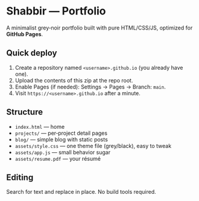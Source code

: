 # Shabbir — Portfolio

A minimalist grey‑noir portfolio built with pure HTML/CSS/JS, optimized for **GitHub Pages**.

## Quick deploy
1. Create a repository named `<username>.github.io` (you already have one).
2. Upload the contents of this zip at the repo root.
3. Enable Pages (if needed): Settings → Pages → Branch: `main`.
4. Visit `https://<username>.github.io` after a minute.

## Structure
- `index.html` — home
- `projects/` — per‑project detail pages
- `blog/` — simple blog with static posts
- `assets/style.css` — one theme file (grey/black), easy to tweak
- `assets/app.js` — small behavior sugar
- `assets/resume.pdf` — your résumé

## Editing
Search for text and replace in place. No build tools required.
